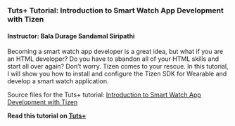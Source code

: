 ### Tuts+ Tutorial: Introduction to Smart Watch App Development with Tizen

#### Instructor: Bala Durage Sandamal Siripathi

Becoming a smart watch app developer is a great idea, but what if you are an HTML developer? Do you have to abandon all of your HTML skills and start all over again? Don’t worry. Tizen comes to your rescue. In this tutorial, I will show you how to install and configure the Tizen SDK for Wearable and develop a smart watch application.

Source files for the Tuts+ tutorial: [Introduction to Smart Watch App Development with Tizen](http://code.tutsplus.com/tutorials/introduction-to-smart-watch-app-development-with-tizen--cms-23005)

**Read this tutorial on [Tuts+](https://code.tutsplus.com)**

